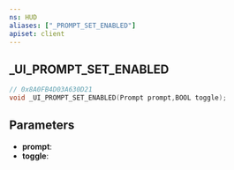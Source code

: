 ```yaml
---
ns: HUD
aliases: ["_PROMPT_SET_ENABLED"]
apiset: client
---
```

## _UI_PROMPT_SET_ENABLED

```c
// 0x8A0FB4D03A630D21
void _UI_PROMPT_SET_ENABLED(Prompt prompt,BOOL toggle);
```


## Parameters
* **prompt**:
* **toggle**:



